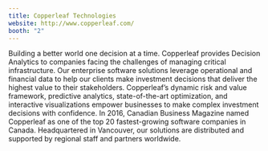 ```yaml
---
title: Copperleaf Technologies
website: http://www.copperleaf.com/
booth: "2"
---
```


Building a better world one decision at a time.
Copperleaf provides Decision Analytics to companies facing the challenges of managing critical infrastructure. Our enterprise software solutions leverage operational and financial data to help our clients make investment decisions that deliver the highest value to their stakeholders. Copperleaf’s dynamic risk and value framework, predictive analytics, state-of-the-art optimization, and interactive visualizations empower businesses to make complex investment decisions with confidence. In 2016, Canadian Business Magazine named Copperleaf as one of the top 20 fastest-growing software companies in Canada. Headquartered in Vancouver, our solutions are distributed and supported by regional staff and partners worldwide.
